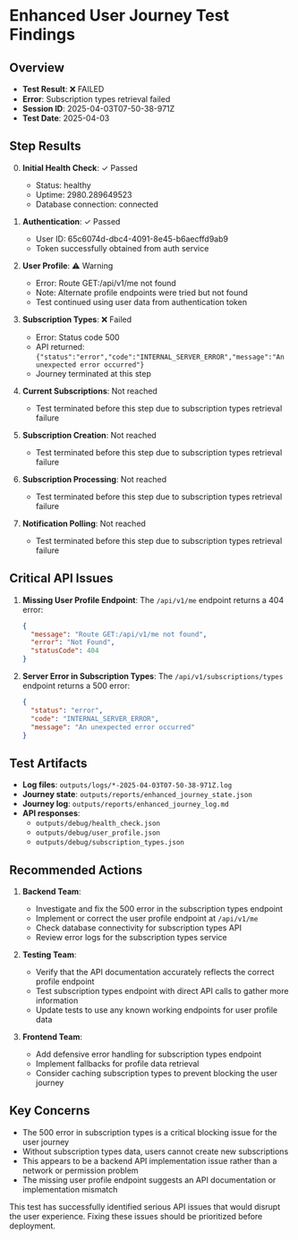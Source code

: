 # Enhanced User Journey Test Findings

## Overview
- **Test Result**: ❌ FAILED
- **Error**: Subscription types retrieval failed
- **Session ID**: 2025-04-03T07-50-38-971Z
- **Test Date**: 2025-04-03

## Step Results
0. **Initial Health Check**: ✓ Passed
   - Status: healthy
   - Uptime: 2980.289649523
   - Database connection: connected

1. **Authentication**: ✓ Passed
   - User ID: 65c6074d-dbc4-4091-8e45-b6aecffd9ab9
   - Token successfully obtained from auth service

2. **User Profile**: ⚠️ Warning
   - Error: Route GET:/api/v1/me not found
   - Note: Alternate profile endpoints were tried but not found
   - Test continued using user data from authentication token

3. **Subscription Types**: ❌ Failed
   - Error: Status code 500
   - API returned: `{"status":"error","code":"INTERNAL_SERVER_ERROR","message":"An unexpected error occurred"}`
   - Journey terminated at this step

4. **Current Subscriptions**: Not reached
   - Test terminated before this step due to subscription types retrieval failure

5. **Subscription Creation**: Not reached
   - Test terminated before this step due to subscription types retrieval failure

6. **Subscription Processing**: Not reached
   - Test terminated before this step due to subscription types retrieval failure

7. **Notification Polling**: Not reached
   - Test terminated before this step due to subscription types retrieval failure

## Critical API Issues
1. **Missing User Profile Endpoint**: The `/api/v1/me` endpoint returns a 404 error:
   ```json
   {
     "message": "Route GET:/api/v1/me not found",
     "error": "Not Found",
     "statusCode": 404
   }
   ```
   
2. **Server Error in Subscription Types**: The `/api/v1/subscriptions/types` endpoint returns a 500 error:
   ```json
   {
     "status": "error",
     "code": "INTERNAL_SERVER_ERROR",
     "message": "An unexpected error occurred"
   }
   ```

## Test Artifacts
- **Log files**: `outputs/logs/*-2025-04-03T07-50-38-971Z.log`
- **Journey state**: `outputs/reports/enhanced_journey_state.json`
- **Journey log**: `outputs/reports/enhanced_journey_log.md`
- **API responses**: 
  - `outputs/debug/health_check.json`
  - `outputs/debug/user_profile.json`
  - `outputs/debug/subscription_types.json`

## Recommended Actions
1. **Backend Team**: 
   - Investigate and fix the 500 error in the subscription types endpoint
   - Implement or correct the user profile endpoint at `/api/v1/me`
   - Check database connectivity for subscription types API
   - Review error logs for the subscription types service

2. **Testing Team**:
   - Verify that the API documentation accurately reflects the correct profile endpoint
   - Test subscription types endpoint with direct API calls to gather more information
   - Update tests to use any known working endpoints for user profile data

3. **Frontend Team**:
   - Add defensive error handling for subscription types endpoint
   - Implement fallbacks for profile data retrieval
   - Consider caching subscription types to prevent blocking the user journey

## Key Concerns
- The 500 error in subscription types is a critical blocking issue for the user journey
- Without subscription types data, users cannot create new subscriptions
- This appears to be a backend API implementation issue rather than a network or permission problem
- The missing user profile endpoint suggests an API documentation or implementation mismatch

This test has successfully identified serious API issues that would disrupt the user experience. Fixing these issues should be prioritized before deployment.